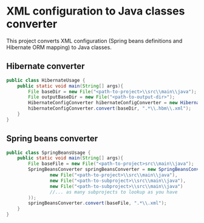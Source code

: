 # XML configuration to Java classes converter

This project converts XML configuration (Spring beans definitions and Hibernate ORM mapping) to Java classes.

## Hibernate converter
```java
public class HibernateUsage {
    public static void main(String[] args){
        File baseDir = new File("<path-to-project>\\src\\main\\java");
        File outputBaseDir = new File("<path-to-output-dir>");
        HibernateConfigConverter hibernateConfigConverter = new HibernateConfigConverter(outputBaseDir);
        hibernateConfigConverter.convert(baseDir, ".*\\.hbm\\.xml");  
    }
}
```

## Spring beans converter
```java
public class SpringBeansUsage {
    public static void main(String[] args){
        File baseFile = new File("<path-to-project>src\\main\\java");
        SpringBeansConverter springBeansConverter = new SpringBeansConverter(Arrays.asList(
                new File("<path-to-project>\\src\\main\\java"),
                new File("<path-to-subproject>\\src\\main\\java"),
                new File("<path-to-subproject>\\src\\main\\java")
                //... as many subprojects to lookup as you have
        ));
        springBeansConverter.convert(baseFile, ".*\\.xml");        
    }
}
```